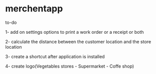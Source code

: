 # merchentapp

to-do


1- add on settings options to print a work order or a receipt or both


2- calculate the distance between the customer location and the store location

3- create a shortcut after application is installed

4- create logo(Vegetables stores - Supermarket - Coffe shop)
